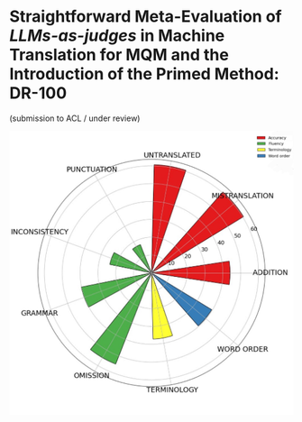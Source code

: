 # Straightforward Meta-Evaluation of *LLMs-as-judges* in Machine Translation for MQM and the Introduction of the Primed Method: **DR-100**
(submission to ACL / under review)

<img src="radarplot.jpg" alt="evaluation of reference" width="600" class="center"/>
